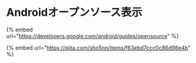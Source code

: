 # Androidオープンソース表示

{% embed url="https://developers.google.com/android/guides/opensource" %}

{% embed url="https://qiita.com/sho5nn/items/f63ebd7ccc0c86d98e4b" %}





